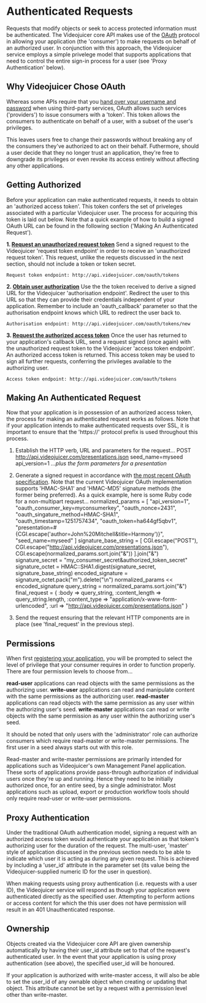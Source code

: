 Authenticated Requests
======================

Requests that modify objects or seek to access protected information must be authenticated. The Videojuicer core API makes use of the [OAuth][oauth] protocol in allowing your application (the 'consumer') to make requests on behalf of an authorized user. In conjunction with this approach, the Videojuicer service employs a simple privelege model that supports applications that need to control the entire sign-in process for a user (see 'Proxy Authentication' below).

[oauth]: http://oauth.net

Why Videojuicer Chose OAuth
---------------------------

Whereas some APIs require that you [hand over your username and password][antipattern] when using third-party services, OAuth allows such services ('providers') to issue consumers with a 'token'. This token allows the consumers to authenticate on behalf of a user, with a subset of the user's privileges.

This leaves users free to change their passwords without breaking any of the consumers they've authorized to act on their behalf. Futhermore, should a user decide that they no longer trust an application, they're free to downgrade its privileges or even revoke its access entirely without affecting any other applications.

[antipattern]: http://adactio.com/journal/1357

Getting Authorized
------------------

Before your application can make authenticated requests, it needs to obtain an 'authorized access token'. This token confers the set of priveleges associated with a particular Videojuicer user. The process for acquiring this token is laid out below. Note that a quick example of how to build a signed OAuth URL can be found in the following section ('Making An Authenticated Request').

**1. [Request an unauthorized request token][request_token_spec]**
Send a signed request to the Videojuicer 'request token endpoint' in order to receive an 'unauthorized request token'. This request, unlike the requests discussed in the next section, should not include a token or token secret.

	Request token endpoint: http://api.videojuicer.com/oauth/tokens

**2. [Obtain user authorization][user_authorisation_spec]**
Use the the token received to derive a signed URL for the Videojuicer 'authorisation endpoint'. Redirect the user to this URL so that they can provide their credentials independent of your application. Remember to include an 'oauth_callback' parameter so that the authorisation endpoint knows which URL to redirect the user back to.

	Authorisation endpoint: http://api.videojuicer.com/oauth/tokens/new

**3. [Request the authorized access token][access_token_spec]**
Once the user has returned to your application's callback URL, send a request signed (once again) with the unauthorized request token to the Videojuicer 'access token endpoint'. An authorized access token is returned. This access token may be used to sign all further requests, conferring the privileges available to the authorizing user.

	Access token endpoint: http://api.videojuicer.com/oauth/tokens

[request_token_spec]: http://oauth.net/core/1.0a#auth_step1
[user_authorisation_spec]: http://oauth.net/core/1.0a#auth_step2
[access_token_spec]: http://oauth.net/core/1.0a#auth_step3

Making An Authenticated Request
-------------------------------

Now that your application is in possession of an authorized access token, the process for making an authenticated request works as follows. Note that if your application intends to make authenticated requests over SSL, it is important to ensure that the 'https://' protocol prefix is used throughout this process.

1. Establish the HTTP verb, URL and parameters for the request...
		POST
		http://api.videojuicer.com/presentations.json
		seed_name=myseed
		api_version=1
		_...plus the form parameters for a presentation_

2. Generate a signed request in accordance with [the most recent OAuth specification][oauth_spec]. Note that the current Videojuicer OAuth implementation supports 'HMAC-SHA1' and 'HMAC-MD5' signature methods (the former being preferred). As a quick example, here is some Ruby code for a non-multipart request...
		normalized_params = [
			"api_version=1",
			"oauth_consumer_key=myconsumerkey",
			"oauth_nonce=2431",
			"oauth_singature_method=HMAC-SHA1",
			"oauth_timestamp=1251757434",
			"oauth_token=ha644gf5qbv1",
			"presentation=#{CGI.escape('author=John%20Mitchell&title=Harmony')}",
			"seed_name=myseed"
		]
		signature_base_string = [
			CGI.escape("POST"),
			CGI.escape("http://api.videojuicer.com/presentations.json"),
			CGI.escape(normalized_params.sort.join("&"))
		].join("&")
		signature_secret = "my_consumer_secret&authorized_token_secret"
		signature_octet = HMAC::SHA1.digest(signature_secret, signature_base_string)
		encoded_signature = signature_octet.pack("m").delete("\n")
		normalized_params << encoded_signature
		query_string = normalized_params.sort.join("&")
		final_request = {
			:body => query_string,
			:content_length => query_string.length,
			:content_type => "application/x-www-form-urlencoded",
			:url => "http://api.videojuicer.com/presentations.json"
		}

3. Send the request ensuring that the relevant HTTP components are in place (see 'final_request' in the previous step).

[oauth_spec]: http://oauth.net/core/1.0a

Permissions
-----------

When first [registering your application][consumer_registration], you will be prompted to select the level of privilege that your consumer requires in order to function properly. There are four permission levels to choose from...

**read-user** applications can read objects with the same permissions as the authorizing user.
**write-user** applications can read and manipulate content with the same permissions as the authorizing user.
**read-master** applications can read objects with the same permission as any user within the authorizing user's seed.
**write-master** applications can read or write objects with the same permission as any user within the authorizing user's seed.

It should be noted that only users with the 'administrator' role can authorize consumers which require read-master or write-master permissions. The first user in a seed always starts out with this role.

Read-master and write-master permissions are primarily intended for applications such as Videojuicer's own Management Panel application. These sorts of applications provide pass-through authorization of individual users once they're up and running. Hence they need to be initially authorized once, for an entire seed, by a single administrator. Most applications such as upload, export or production workflow tools should only require read-user or write-user permissions.

[consumer_registration]: http://api.videojuicer.com/oauth/consumers

Proxy Authentication
--------------------

Under the traditional OAuth authentication model, signing a request with an authorized access token would authenticate your application as that token's authorizing user for the duration of the request. The multi-user, 'master' style of application discussed in the previous section needs to be able to indicate which user it is acting as during any given request. This is achieved by including a 'user_id' attribute in the parameter set (its value being the Videojuicer-supplied numeric ID for the user in question).

When making requests using proxy authentication (i.e. requests with a user ID), the Videojuicer service will respond as though your application were authenticated directly as the specified user. Attempting to perform actions or access content for which the this user does not have permission will result in an 401 Unauthenticated response.

Ownership
---------

Objects created via the Videojuicer core API are given ownership automatically by having their user_id attribute set to that of the request's authenticated user. In the event that your application is using proxy authentication (see above), the specified user_id will be honoured.

If your application is authorized with write-master access, it will also be able to set the user_id of any ownable object when creating or updating that object. This attribute cannot be set by a request with a permission level other than write-master.

